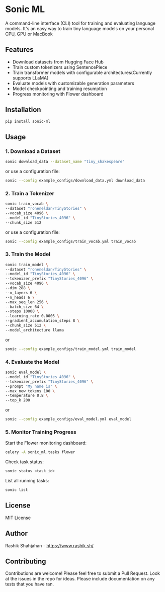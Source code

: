 # Sonic ML

A command-line interface (CLI) tool for training and evaluating language models. It's an easy way to train tiny language models on your personal CPU, GPU or MacBook

## Features

-  Download datasets from Hugging Face Hub
-  Train custom tokenizers using SentencePiece
-  Train transformer models with configurable architectures(Currently supports LLaMA)
-  Evaluate models with customizable generation parameters
-  Model checkpointing and training resumption
-  Progress monitoring with Flower dashboard

## Installation

```bash
pip install sonic-ml
```

## Usage

### 1. Download a Dataset

```bash
sonic download_data --dataset_name "tiny_shakespeare"
```
or use a configuration file:
```bash
sonic --config example_configs/download_data.yml download_data
```

### 2. Train a Tokenizer

```bash
sonic train_vocab \
--dataset "roneneldan/TinyStories" \
--vocab_size 4096 \
--model_id "TinyStories_4096" \
--chunk_size 512
```
or use a configuration file:
```bash
sonic --config example_configs/train_vocab.yml train_vocab
```

### 3. Train the Model

```bash
sonic train_model \
--dataset "roneneldan/TinyStories" \
--model_id "TinyStories_4096" \
--tokenizer_prefix "TinyStories_4096" \
--vocab_size 4096 \
--dim 288 \
--n_layers 6 \
--n_heads 6 \
--max_seq_len 256 \
--batch_size 64 \
--steps 10000 \
--learning_rate 0.0005 \
--gradient_accumulation_steps 8 \
--chunk_size 512 \
--model_architecture llama
```
or
```bash
sonic --config example_configs/train_model.yml train_model
```

### 4. Evaluate the Model

```bash
sonic eval_model \
--model_id "TinyStories_4096" \
--tokenizer_prefix "TinyStories_4096" \
--prompt "My name is" \
--max_new_tokens 100 \
--temperature 0.8 \
--top_k 200
```
or
```bash
sonic --config example_configs/eval_model.yml eval_model
```

### 5. Monitor Training Progress

Start the Flower monitoring dashboard:
```bash
celery -A sonic_ml.tasks flower
```

Check task status:
```bash
sonic status <task_id>
```

List all running tasks:
```bash
sonic list
```

## License

MIT License

## Author

Rashik Shahjahan - https://www.rashik.sh/
## Contributing

Contributions are welcome! Please feel free to submit a Pull Request. Look at the issues in the repo for ideas. Please include documentation on any tests that you have ran.


